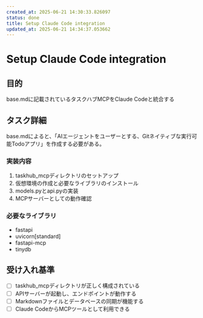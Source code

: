 ```yaml
---
created_at: 2025-06-21 14:30:33.826097
status: done
title: Setup Claude Code integration
updated_at: 2025-06-21 14:34:37.053662
---
```


# Setup Claude Code integration

## 目的
base.mdに記載されているタスクハブMCPをClaude Codeと統合する

## タスク詳細
base.mdによると、「AIエージェントをユーザーとする、Gitネイティブな実行可能Todoアプリ」を作成する必要がある。

### 実装内容
1. taskhub_mcpディレクトリのセットアップ
2. 仮想環境の作成と必要なライブラリのインストール
3. models.pyとapi.pyの実装
4. MCPサーバーとしての動作確認

### 必要なライブラリ
- fastapi
- uvicorn[standard]
- fastapi-mcp
- tinydb

## 受け入れ基準
- [ ] taskhub_mcpディレクトリが正しく構成されている
- [ ] APIサーバーが起動し、エンドポイントが動作する
- [ ] Markdownファイルとデータベースの同期が機能する
- [ ] Claude CodeからMCPツールとして利用できる